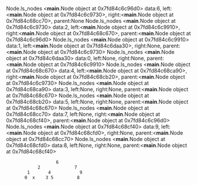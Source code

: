 Node.ls_nodes <__main__.Node object at 0x7fd84c6c96d0> data:6, left:<__main__.Node object at 0x7fd84c6c9730>, right:<__main__.Node object at 0x7fd84c68cc70>, parent:None
Node.ls_nodes <__main__.Node object at 0x7fd84c6c9730> data:2, left:<__main__.Node object at 0x7fd84c6c9910>, right:<__main__.Node object at 0x7fd84c68c670>, parent:<__main__.Node object at 0x7fd84c6c96d0>
Node.ls_nodes <__main__.Node object at 0x7fd84c6c9910> data:1, left:<__main__.Node object at 0x7fd84c6daa30>, right:None, parent:<__main__.Node object at 0x7fd84c6c9730>
Node.ls_nodes <__main__.Node object at 0x7fd84c6daa30> data:0, left:None, right:None, parent:<__main__.Node object at 0x7fd84c6c9910>
Node.ls_nodes <__main__.Node object at 0x7fd84c68c670> data:4, left:<__main__.Node object at 0x7fd84c68ca90>, right:<__main__.Node object at 0x7fd84c68cb20>, parent:<__main__.Node object at 0x7fd84c6c9730>
Node.ls_nodes <__main__.Node object at 0x7fd84c68ca90> data:3, left:None, right:None, parent:<__main__.Node object at 0x7fd84c68c670>
Node.ls_nodes <__main__.Node object at 0x7fd84c68cb20> data:5, left:None, right:None, parent:<__main__.Node object at 0x7fd84c68c670>
Node.ls_nodes <__main__.Node object at 0x7fd84c68cc70> data:7, left:None, right:<__main__.Node object at 0x7fd84c68cf40>, parent:<__main__.Node object at 0x7fd84c6c96d0>
Node.ls_nodes <__main__.Node object at 0x7fd84c68cf40> data:9, left:<__main__.Node object at 0x7fd84c68cfd0>, right:None, parent:<__main__.Node object at 0x7fd84c68cc70>
Node.ls_nodes <__main__.Node object at 0x7fd84c68cfd0> data:8, left:None, right:None, parent:<__main__.Node object at 0x7fd84c68cf40>

                       6
                2             7
            1       4           9       
           0  x    3 5         8